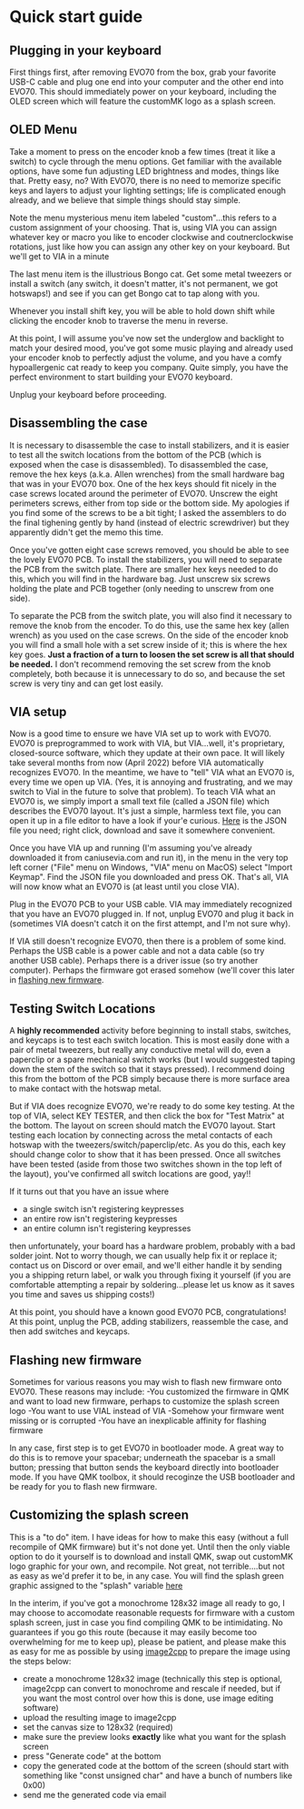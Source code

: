 # Quick start guide

## Plugging in your keyboard

First things first, after removing EVO70 from the box, grab your favorite USB-C cable and plug one end into your computer and the other end into EVO70. This should immediately power on your keyboard, including the OLED screen which will feature the customMK logo as a splash screen.

## OLED Menu

Take a moment to press on the encoder knob a few times (treat it like a switch) to cycle through the menu options. Get familiar with the available options, have some fun adjusting LED brightness and modes, things like that. Pretty easy, no? With EVO70, there is no need to memorize specific keys and layers to adjust your lighting settings; life is complicated enough already, and we believe that simple things should stay simple.

Note the menu mysterious menu item labeled "custom"...this refers to a custom assignment of your choosing. That is, using VIA you can assign whatever key or macro you like to encoder clockwise and coutnerclockwise rotations, just like how you can assign any other key on your keyboard. But we'll get to VIA in a minute

The last menu item is the illustrious Bongo cat. Get some metal tweezers or install a switch (any switch, it doesn't matter, it's not permanent, we got hotswaps!) and see if you can get Bongo cat to tap along with you.

Whenever you install shift key, you will be able to hold down shift while clicking the encoder knob to traverse the menu in reverse.

At this point, I will assume you've now set the underglow and backlight to match your desired mood, you've got some music playing and already used your encoder knob to perfectly adjust the volume, and you have a comfy hypoallergenic cat ready to keep you company. Quite simply, you have the perfect environment to start building your EVO70 keyboard.

Unplug your keyboard before proceeding.


## Disassembling the case

It is necessary to disassemble the case to install stabilizers, and it is easier to test all the switch locations from the bottom of the PCB (which is exposed when the case is disassembled). To disassembled the case, remove the hex keys (a.k.a. Allen wrenches) from the small hardware bag that was in your EVO70 box. One of the hex keys should fit nicely in the case screws located around the perimeter of EVO70. Unscrew the eight perimeters screws, either from top side or the bottom side. My apologies if you find some of the screws to be a bit tight; I asked the assemblers to do the final tighening gently by hand (instead of electric screwdriver) but they apparently didn't get the memo this time.

Once you've gotten eight case screws removed, you should be able to see the lovely EVO70 PCB. To install the stabilizers, you will need to separate the PCB from the switch plate. There are smaller hex keys needed to do this, which you will find in the hardware bag. Just unscrew six screws holding the plate and PCB together (only needing to unscrew from one side).

To separate the PCB from the switch plate, you will also find it necessary to remove the knob from the encoder. To do this, use the same hex key (allen wrench) as you used on the case screws. On the side of the encoder knob you will find a small hole with a set screw inside of it; this is where the hex key goes. **Just a fraction of a turn to loosen the set screw is all that should be needed.** I don't recommend removing the set screw from the knob completely, both because it is unnecessary to do so, and because the set screw is very tiny and can get lost easily.


## VIA setup

Now is a good time to ensure we have VIA set up to work with EVO70. EVO70 is preprogrammed to work with VIA, but VIA...well, it's proprietary, closed-source software, which they update at their own pace. It will likely take several months from now (April 2022) before VIA automatically recognizes EVO70. In the meantime, we have to "tell" VIA what an EVO70 is, every time we open up VIA. (Yes, it is annoying and frustrating, and we may switch to Vial in the future to solve that problem). To teach VIA what an EVO70 is, we simply import a small text file (called a JSON file) which describes the EVO70 layout. It's just a simple, harmless text file, you can open it up in a file editor to have a look if your'e curious. [Here](https://raw.githubusercontent.com/customMK/custommk.github.io/master/docs/EVO70/evo70_via.json) is the JSON file you need; right click, download and save it somewhere convenient.

Once you have VIA up and running (I'm assuming you've already downloaded it from caniusevia.com and run it), in the menu in the very top left corner ("File" menu on Windows, "VIA" menu on MacOS) select "Import Keymap". Find the JSON file you downloaded and press OK. That's all, VIA will now know what an EVO70 is (at least until you close VIA).

Plug in the EVO70 PCB to your USB cable. VIA may immediately recognized that you have an EVO70 plugged in. If not, unplug EVO70 and plug it back in (sometimes VIA doesn't catch it on the first attempt, and I'm not sure why).

If VIA still doesn't recognize EVO70, then there is a problem of some kind. Perhaps the USB cable is a power cable and not a data cable (so try another USB cable). Perhaps there is a driver issue (so try another computer). Perhaps the firmware got erased somehow (we'll cover this later in [flashing new firmware](#flashing-new-firmware).

## Testing Switch Locations

A **highly recommended** activity before beginning to install stabs, switches, and keycaps is to test each switch location. This is most easily done with a pair of metal tweezers, but really any conductive metal will do, even a paperclip or a spare mechanical switch works (but I would suggested taping down the stem of the switch so that it stays pressed). I recommend doing this from the bottom of the PCB simply because there is more surface area to make contact with the hotswap metal.

But if VIA does recognize EVO70, we're ready to do some key testing. At the top of VIA, select KEY TESTER, and then click the box for "Test Matrix" at the bottom. The layout on screen should match the EVO70 layout. Start testing each location by connecting across the metal contacts of each hotswap with the tweezers/switch/paperclip/etc. As you do this, each key should change color to show that it has been pressed. Once all switches have been tested (aside from those two switches shown in the top left of the layout), you've confirmed all switch locations are good, yay!!

If it turns out that you have an issue where 
- a single switch isn't registering keypresses
- an entire row isn't registering keypresses
- an entire column isn't registering keypresses

then unfortunately, your board has a hardware problem, probably with a bad solder joint. Not to worry though, we can usually help fix it or replace it; contact us on Discord or over email, and we'll either handle it by sending you a shipping return label, or walk you through fixing it yourself (if you are comfortable attempting a repair by soldering...please let us know as it saves you time and saves us shipping costs!)

At this point, you should have a known good EVO70 PCB, congratulations! At this point, unplug the PCB, adding stabilizers, reassemble the case, and then add switches and keycaps.

## Flashing new firmware

Sometimes for various reasons you may wish to flash new firmware onto EVO70. These reasons may include:
-You customized the firmware in QMK and want to load new firmware, perhaps to customize the splash screen logo
-You want to use VIAL instead of VIA
-Somehow your firmware went missing or is corrupted
-You have an inexplicable affinity for flashing firmware

In any case, first step is to get EVO70 in bootloader mode. A great way to do this is to remove your spacebar; underneath the spacebar is a small button; pressing that button sends the keyboard directly into bootloader mode. If you have QMK toolbox, it should recoginze the USB bootloader and be ready for you to flash new firmware.

## Customizing the splash screen

This is a "to do" item. I have ideas for how to make this easy (without a full recompile of QMK firmware) but it's not done yet. Until then the only viable option to do it yourself is to download and install QMK, swap out customMK logo graphic for your own, and recompile. Not great, not terrible....but not as easy as we'd prefer it to be, in any case. You will find the splash green graphic assigned to the "splash" variable [here](https://github.com/customMK/qmk_firmware/blob/evo70/keyboards/custommk/evo70/evo70.c)

In the interim, if you've got a monochrome 128x32 image all ready to go, I may choose to accomodate reasonable requests for firmware with a custom splash screen, just in case you find compiling QMK to be intimidating. No guarantees if you go this route (because it may easily become too overwhelming for me to keep up), please be patient, and please make this as easy for me as possible by using [image2cpp](https://javl.github.io/image2cpp/) to prepare the image using the steps below:

- create a monochrome 128x32 image (technically this step is optional, image2cpp can convert to monochrome and rescale if needed, but if you want the most control over how this is done, use image editing software)
- upload the resulting image to image2cpp
- set the canvas size to 128x32 (required)
- make sure the preview looks **exactly** like what you want for the splash screen
- press "Generate code" at the bottom
- copy the generated code at the bottom of the screen (should start with something like "const unsigned char" and have a bunch of numbers like 0x00)
- send me the generated code via email